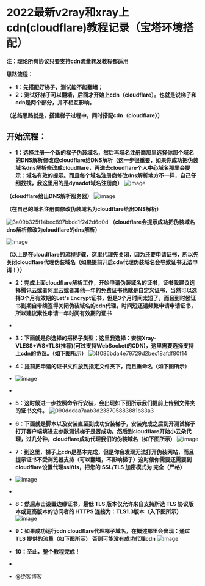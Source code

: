 # 2022最新v2ray和xray上cdn(cloudflare)教程记录（宝塔环境搭配）

**注：理论所有协议只要支持cdn流量转发教程都适用**

**思路流程：**

* **1：先搭配好梯子，测试能不能翻墙；**
* **2：测试好梯子可以翻墙，后面才开始上cdn（cloudflare）。也就是说梯子和cdn是两个部分，并不相互影响。**

**（总结思路就是，搭建梯子过程中，同时搭配cdn（cloudflare））**

## **开始流程：**

* **1：选择注册一个新的梯子伪装域名，然后再域名注册商那里选择你那个域名的DNS解析修改成cloudflare给DNS解析（这一步很重要，如果你成功把伪装域名dns解析修改成cloudflare，再进去cloudflare个人中心域名那里会提示：域名有效的提示。而且每个域名注册商修改dns解析地方不一样，自己仔细找找，我这里用的是dynadot域名注册商）**
 ![image](https://user-images.githubusercontent.com/74105070/164357399-9627e98d-f731-40f7-8aea-d5d0422dcaca.png)

**（cloudflare给出DNS解析服务器）**
![image](https://user-images.githubusercontent.com/74105070/164356579-08beabfa-aefd-4c0d-8542-207c85857f8e.png)

**（在自己的域名注册商修改伪装域名为cloudflare给出DNS解析）**

 ![3a09b325f14bec897bbdc1f242d6d0d](https://user-images.githubusercontent.com/74105070/164356087-346ebe11-343c-433a-a502-b74a9f46fcaf.png)
 **（cloudflare会提示成功把伪装域名dns解析修改为cloudflare的dns解析）**
 
 ![image](https://user-images.githubusercontent.com/74105070/164357101-2cc80bed-447e-437f-a024-61cfb7836854.png)

**（以上是在cloudflare的流程步骤，这里代理先关闭，因为还要申请证书，所以先关闭cloudflare代理伪装域名（如果提前开启cdn代理伪装域名会导致证书无法申请！））**
* **2：完成上面cloudflare解析工作，开始申请伪装域名的证书，证书我建议选择腾讯云或者阿里云或者其他一年的免费证书也就是自定义证书，当然可以选择3个月有效期的Let's Encrypt证书，但是3个月时间太短了，而且到时候证书到期自带续签得关闭伪装域名的cdn代理，时间短还请频繁申请申请证书，所以建议索性申请一年时间有效期的证书**
* 
* **3：下面就是你选择的搭梯子类型；这里我选择：安装Xray-VLESS+WS+TLS(推荐)(可过支持WebSocket的CDN)，这里需要选择支持上cdn的协议。（如下图所示）**
![4f086bda4e79729d2bec18afdf80f14](https://user-images.githubusercontent.com/74105070/164358801-2f958bdd-b3a5-4dd5-83df-e25987fccd3b.png)

* **4：提前把申请的证书文件放到指定文件夹下，而且重命名（如下图所示）**
* ![image](https://user-images.githubusercontent.com/74105070/164359682-7671d0d3-cc7e-4685-b065-d05e19e7b66a.png)
* 
* **5：这时候进一步按照命令行安装，会出现如下图所示我们提前上传到文件夹的证书文件。**
![090dddaa7aab3d238705883881b83a3](https://user-images.githubusercontent.com/74105070/164359979-448f4860-50db-4bd1-b874-4d55b85a04cb.png)

* **6：下面就是脚本以及安装直至到成功安装梯子，安装完成之后到开测试梯子打开客户端填进去参数测试梯子是否成功。然后到cloudflare开始小云朵代理，过几分钟，cloudflare成功代理我们的伪装域名（如下图所示）**
![image](https://user-images.githubusercontent.com/74105070/164360836-d73c5f4a-d2e2-4798-9559-a8fc7540af3b.png)

* **7：到这里，梯子上cdn是基本完成，但是你会发现无法打开伪装网站，而且提示证书不受浏览器支持（可以翻墙，不影响梯子）这时候你需要还需要到cloudflare设置代理ssl/tls，把您的 SSL/TLS 加密模式为 完全（严格）**
* ![image](https://user-images.githubusercontent.com/74105070/164361448-000a7cd8-8862-47fd-b261-68cebf75b1d3.png)
* 
* **8：然后点击设置边缘证书，最低 TLS 版本仅允许来自支持所选 TLS 协议版本或更高版本的访问者的 HTTPS 连接为：TLS1.3版本（入下图所示）**
![image](https://user-images.githubusercontent.com/74105070/164361739-6912f416-1d83-4bd6-8511-06f84567beeb.png)

* **9：如果成功运行cdn cloudflare代理梯子域名，在概述那里会出现：通过 TLS 提供的流量（如下图所示） 否则可能没有成功代理cdn**
![image](https://user-images.githubusercontent.com/74105070/164362068-0c10afac-ec75-40fe-853a-c8a0e6a76f80.png)

* **10：至此，整个教程完成！**
* 
* @绝客博客

